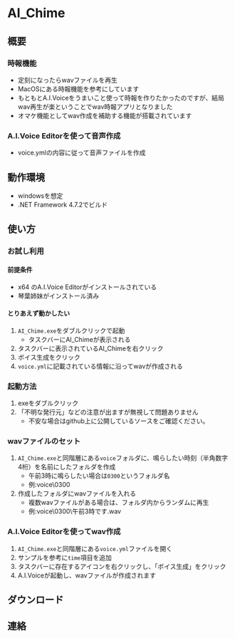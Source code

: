 # AI_Chime
## 概要
### 時報機能
- 定刻になったらwavファイルを再生
- MacOSにある時報機能を参考にしています
- もともとA.I.Voiceをうまいこと使って時報を作りたかったのですが、結局wav再生が楽ということでwav時報アプリとなりました
- オマケ機能としてwav作成を補助する機能が搭載されています


### A.I.Voice Editorを使って音声作成
- voice.ymlの内容に従って音声ファイルを作成

## 動作環境
- windowsを想定
- .NET Framework 4.7.2でビルド

## 使い方
### お試し利用
#### 前提条件
- x64 のA.I.Voice Editorがインストールされている
- 琴葉姉妹がインストール済み

#### とりあえず動かしたい
1. `AI_Chime.exe`をダブルクリックで起動
	- タスクバーにAI_Chimeが表示される
2. タスクバーに表示されているAI_Chimeを右クリック
3. ボイス生成をクリック
4. `voice.yml`に記載されている情報に沿ってwavが作成される

### 起動方法
1. exeをダブルクリック
2. 「不明な発行元」などの注意が出ますが無視して問題ありません
	- 不安な場合はgithub上に公開しているソースをご確認ください。

### wavファイルのセット
1. `AI_Chime.exe`と同階層にある`voice`フォルダに、鳴らしたい時刻（半角数字4桁）を名前にしたフォルダを作成
	- 午前3時に鳴らしたい場合は`0300`というフォルダ名
	- 例:voice\\0300
2. 作成したフォルダにwavファイルを入れる
	- 複数wavファイルがある場合は、フォルダ内からランダムに再生
	- 例:voice\\0300\\午前3時です.wav

### A.I.Voice Editorを使ってwav作成
1. `AI_Chime.exe`と同階層にある`voice.yml`ファイルを開く
2. サンプルを参考に`time`項目を追加
3. タスクバーに存在するアイコンを右クリックし、「ボイス生成」をクリック
4. A.I.Voiceが起動し、wavファイルが作成されます

## ダウンロード

 
## 連絡